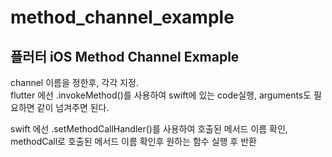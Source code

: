 # method_channel_example
## 플러터 iOS Method Channel Exmaple
channel 이름을 정한후, 각각 지정.  
flutter 에선 .invokeMethod()를 사용하여 swift에 있는 code실행, arguments도 필요하면 같이 넘겨주면 된다.

swift 에선 .setMethodCallHandler()를 사용하여 호출된 메서드 이름 확인, methodCall로 호출된 메서드 이름 확인후 원하는 함수 실행 후 반환